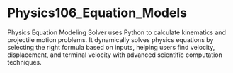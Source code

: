 # Physics106_Equation_Models
Physics Equation Modeling Solver uses Python to calculate kinematics and projectile motion problems. It dynamically solves physics equations by selecting the right formula based on inputs, helping users find velocity, displacement, and terminal velocity with advanced scientific computation techniques.
